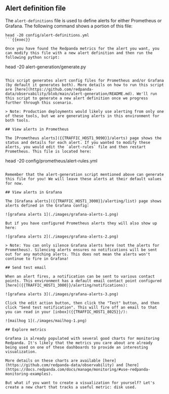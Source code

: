 ## Alert definition file

The `alert-definitions` file is used to define alerts for either Prometheus or Grafana. The following command shows a portion of this file:

```
head -20 config/alert-definitions.yml
```{{exec}}

Once you have found the Redpanda metrics for the alert you want, you can modify this file with a new alert definition and then run the following python script:

```
head -20 alert-generation/generate.py
```{{exec}}

This script generates alert config files for Prometheus and/or Grafana (by default it generates both). More details on how to run this script are [here](https://github.com/redpanda-data/observability/blob/main/alert-generation/README.md). We'll run this script to generate a new alert definition once we progress further through this scenario.

> Note: Production deployments would likely use alerting from only one of these tools, but we are generating alerts in this environment for both tools.

## View alerts in Prometheus

The [Prometheus alerts]({{TRAFFIC_HOST1_9090}}/alerts) page shows the status and details for each alert. If you wanted to modify these alerts, you would edit the `alert-rules` file and then restart Prometheus. This file is located here:

```
head -20 config/prometheus/alert-rules.yml
```{{exec}}

Remember that the alert-generation script mentioned above can generate this file for you! We will leave these alerts at their default values for now.

## View alerts in Grafana

The [Grafana alerts]({{TRAFFIC_HOST1_3000}}/alerting/list) page shows alerts defined in the Grafana config:

![grafana alerts 1](./images/grafana-alerts-1.png)

But if you have configured Prometheus alerts they will also show up here:

![grafana alerts 2](./images/grafana-alerts-2.png)

> Note: You can only silence Grafana alerts here (not the alerts for Prometheus). Silencing alerts ensures no notifications will be sent out for any matching alerts. This does not mean the alerts won't continue to fire in Grafana!

## Send test email

When an alert fires, a notification can be sent to various contact points. This environment has a default email contact point configured [here]({{TRAFFIC_HOST1_3000}}/alerting/notifications):

![grafana alerts 3](./images/grafana-alerts-3.png)

Click the edit action button, then click the "Test" button, and then click "Send test notification". This will fire off an email to that you can read in your [inbox]({{TRAFFIC_HOST1_8025}}/):

![mailhog 1](./images/mailhog-1.png)

## Explore metrics

Grafana is already populated with several good charts for monitoring Redpanda. It's likely that the metrics you care about are already being used on one of these dashboards to provide an interesting visualization.

More details on these charts are available [here](https://github.com/redpanda-data/observability) and [here](https://docs.redpanda.com/docs/manage/monitoring/#use-redpanda-monitoring-examples).

But what if you want to create a visualization for yourself? Let's create a new chart that tracks a useful metric: disk used.
